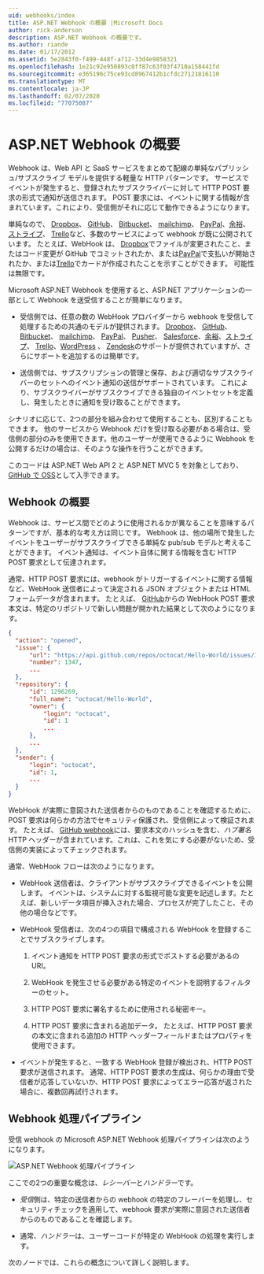 ```yaml
---
uid: webhooks/index
title: ASP.NET Webhook の概要 |Microsoft Docs
author: rick-anderson
description: ASP.NET Webhook の概要です。
ms.author: riande
ms.date: 01/17/2012
ms.assetid: 5e2843f0-f499-448f-a712-33d4e9858321
ms.openlocfilehash: 1e21c92e950893c0ff87c63f03f4710a158441fd
ms.sourcegitcommit: e365196c75ce93cd8967412b1cfdc27121816110
ms.translationtype: MT
ms.contentlocale: ja-JP
ms.lasthandoff: 02/07/2020
ms.locfileid: "77075087"
---
```

# <a name="aspnet-webhooks-overview"></a>ASP.NET Webhook の概要

Webhook は、Web API と SaaS サービスをまとめて配線の単純なパブリッシュ/サブスクライブ モデルを提供する軽量な HTTP パターンです。 サービスでイベントが発生すると、登録されたサブスクライバーに対して HTTP POST 要求の形式で通知が送信されます。 POST 要求には、イベントに関する情報が含まれています。これにより、受信側がそれに応じて動作できるようになります。

単純なので、 [Dropbox](http://dropbox.com/)、 [GitHub](https://www.github.com/)、 [Bitbucket](https://bitbucket.org/)、 [mailchimp](http://www.mailchimp.com/)、 [PayPal](http://www.paypal.com/)、[余裕](http://www.slack.com)、[ストライプ](http://www.stripe.com)、 [Trello](http://www.trello.com/)など、多数のサービスによって webhook が既に公開されています。 たとえば、WebHook は、 [Dropbox](http://dropbox.com/)でファイルが変更されたこと、またはコード変更が GitHub でコミットされたか、または[PayPal](http://www.paypal.com/)で支払いが開始されたか、または[Trello](http://www.trello.com/)でカードが作成されたことを示すことができます。 可能性は無限です。

Microsoft ASP.NET Webhook を使用すると、ASP.NET アプリケーションの一部として Webhook を送受信することが簡単になります。

* 受信側では、任意の数の WebHook プロバイダーから webhook を受信して処理するための共通のモデルが提供されます。 [Dropbox](http://dropbox.com/)、 [GitHub](https://www.github.com/)、 [Bitbucket](https://bitbucket.org/)、 [mailchimp](http://www.mailchimp.com/)、 [PayPal](http://www.paypal.com/)、 [Pusher](http://www.pusher.com)、 [Salesforce](http://www.salesforce.com)、[余裕](http://www.slack.com)、[ストライプ](http://www.stripe.com)、 [Trello](http://www.trello.com/)、[WordPress](http://www.wordpress.com) 、 [Zendesk](https://www.zendesk.com/)のサポートが提供されていますが、さらにサポートを追加するのは簡単です。

* 送信側では、サブスクリプションの管理と保存、および適切なサブスクライバーのセットへのイベント通知の送信がサポートされています。 これにより、サブスクライバーがサブスクライブできる独自のイベントセットを定義し、発生したときに通知を受け取ることができます。

シナリオに応じて、2つの部分を組み合わせて使用することも、区別することもできます。 他のサービスから Webhook だけを受け取る必要がある場合は、受信側の部分のみを使用できます。他のユーザーが使用できるように Webhook を公開するだけの場合は、そのような操作を行うことができます。

このコードは ASP.NET Web API 2 と ASP.NET MVC 5 を対象としており、 [GitHub で OSS](https://github.com/aspnet/WebHooks)として入手できます。

## <a name="webhooks-overview"></a>Webhook の概要

Webhook は、サービス間でどのように使用されるかが異なることを意味するパターンですが、基本的な考え方は同じです。 Webhook は、他の場所で発生したイベントをユーザーがサブスクライブできる単純な pub/sub モデルと考えることができます。 イベント通知は、イベント自体に関する情報を含む HTTP POST 要求として伝達されます。

通常、HTTP POST 要求には、webhook がトリガーするイベントに関する情報など、WebHook 送信者によって決定される JSON オブジェクトまたは HTML フォームデータが含まれます。 たとえば、 [GitHub](https://www.github.com/)からの WebHook POST 要求本文は、特定のリポジトリで新しい問題が開かれた結果として次のようになります。

```json
{
  "action": "opened",
  "issue": {
      "url": "https://api.github.com/repos/octocat/Hello-World/issues/1347",
      "number": 1347,
      ...
  },
  "repository": {
      "id": 1296269,
      "full_name": "octocat/Hello-World",
      "owner": {
          "login": "octocat",
          "id": 1
          ...
      },
      ...
  },
  "sender": {
      "login": "octocat",
      "id": 1,
      ...
  }
}
```

WebHook が実際に意図された送信者からのものであることを確認するために、POST 要求は何らかの方法でセキュリティ保護され、受信側によって検証されます。 たとえば、 [GitHub webhook](https://developer.github.com/webhooks/)には、要求本文のハッシュを含む、*ハブ署名*HTTP ヘッダーが含まれています。これは、これを気にする必要がないため、受信側の実装によってチェックされます。

通常、WebHook フローは次のようになります。

* WebHook 送信者は、クライアントがサブスクライブできるイベントを公開します。 イベントは、システムに対する監視可能な変更を記述します。たとえば、新しいデータ項目が挿入された場合、プロセスが完了したこと、その他の場合などです。

* WebHook 受信者は、次の4つの項目で構成される WebHook を登録することでサブスクライブします。

     1. イベント通知を HTTP POST 要求の形式でポストする必要があるの URI。

     2. WebHook を発生させる必要がある特定のイベントを説明するフィルターのセット。

     3. HTTP POST 要求に署名するために使用される秘密キー。

     4. HTTP POST 要求に含まれる追加データ。 たとえば、HTTP POST 要求の本文に含まれる追加の HTTP ヘッダーフィールドまたはプロパティを使用できます。

* イベントが発生すると、一致する WebHook 登録が検出され、HTTP POST 要求が送信されます。 通常、HTTP POST 要求の生成は、何らかの理由で受信者が応答していないか、HTTP POST 要求によってエラー応答が返された場合に、複数回再試行されます。

## <a name="webhooks-processing-pipeline"></a>Webhook 処理パイプライン

受信 webhook の Microsoft ASP.NET Webhook 処理パイプラインは次のようになります。

![ASP.NET Webhook 処理パイプライン](_static/WebHookReceivers.png)

ここでの2つの重要な概念は、*レシーバー*と*ハンドラー*です。

* *受信*側は、特定の送信者からの webhook の特定のフレーバーを処理し、セキュリティチェックを適用して、webhook 要求が実際に意図された送信者からのものであることを確認します。

* 通常、*ハンドラー*は、ユーザーコードが特定の WebHook の処理を実行します。

次のノードでは、これらの概念について詳しく説明します。
